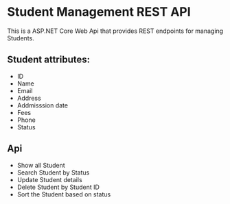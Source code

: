 # Student Management REST API

This is a ASP.NET Core Web Api  that provides REST endpoints for managing Students.

## Student attributes:

  - ID 
  - Name 
  - Email
  - Address
  - Addmisssion date
  - Fees
  - Phone
  - Status

## Api

   - Show all Student
   - Search Student by Status
   - Update Student details
   - Delete Student by Student ID
   - Sort the Student based on status
